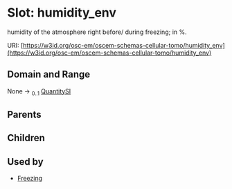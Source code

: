 
# Slot: humidity_env

humidity of the atmosphere right before/ during freezing; in %.

URI: [https://w3id.org/osc-em/oscem-schemas-cellular-tomo/humidity_env](https://w3id.org/osc-em/oscem-schemas-cellular-tomo/humidity_env)


## Domain and Range

None &#8594;  <sub>0..1</sub> [QuantitySI](QuantitySI.md)

## Parents


## Children


## Used by

 * [Freezing](Freezing.md)

